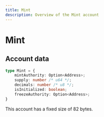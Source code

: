 ```yaml
---
title: Mint
description: Overview of the Mint account
---
```


# Mint

## Account data

```ts
type Mint = {
    mintAuthority: Option<Address>;
    supply: number /* u64 */;
    decimals: number /* u8 */;
    isInitialized: boolean;
    freezeAuthority: Option<Address>;
}
```

This account has a fixed size of 82 bytes.